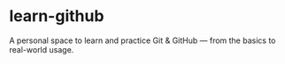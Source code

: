 # learn-github
A personal space to learn and practice Git &amp; GitHub — from the basics to real-world usage.
